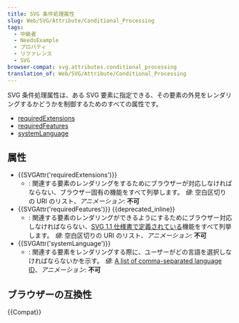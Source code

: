 ```yaml
---
title: SVG 条件処理属性
slug: Web/SVG/Attribute/Conditional_Processing
tags:
  - 中級者
  - NeedsExample
  - プロパティ
  - リファレンス
  - SVG
browser-compat: svg.attributes.conditional_processing
translation_of: Web/SVG/Attribute/Conditional_Processing
---
```

SVG 条件処理属性は、ある SVG 要素に指定できる、その要素の外見をレンダリングするかどうかを制御するためのすべての属性です。

*   [requiredExtensions](#attr-requiredextensions)
*   [requiredFeatures](#attr-requiredfeatures)
*   [systemLanguage](#attr-systemlanguage)

## 属性

*   {{SVGAttr('requiredExtensions')}}
    *   : 関連する要素のレンダリングをするためにブラウザーが対応しなければならない、ブラウザー固有の機能をすべて列挙します。
        *値*: 空白区切りの URI のリスト、*アニメーション*: **不可**
*   {{SVGAttr('requiredFeatures')}} {{deprecated_inline}}
    *   : 関連する要素のレンダリングができるようにするためにブラウザー対応しなければならない、[SVG 1.1 仕様書で定義されている](https://www.w3.org/TR/SVG11/feature.html)機能をすべて列挙します。
        *値*: 空白区切りの URI のリスト、*アニメーション*: **不可**
*   {{SVGAttr('systemLanguage')}}
    *   : 関連する要素をレンダリングする際に、ユーザーがどの言語を選択しなければならないかを示す。
        *値*: [A list of comma-separated language ID](https://www.ietf.org/rfc/bcp/bcp47.txt)、*アニメーション*: **不可**

## ブラウザーの互換性

{{Compat}}
